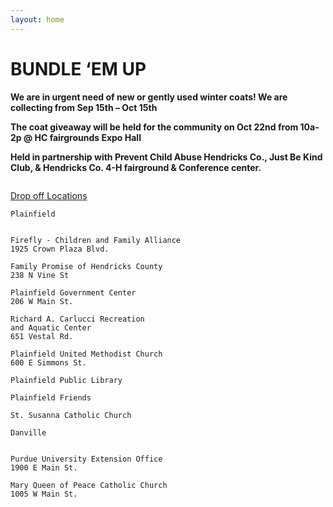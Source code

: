 ```yaml
---
layout: home
---
```

# BUNDLE ‘EM UP



**We are in urgent need of new or gently used winter coats!  We are collecting from Sep 15th – Oct 15th**

**The coat giveaway will be held for the community on Oct 22nd from 10a-2p @ HC fairgrounds Expo Hall**

**Held in partnership with Prevent Child Abuse Hendricks Co., Just Be Kind Club, & Hendricks Co. 4-H fairground & Conference center.**

<img src="{{ site.url }}/images/beu.png" alt="">

[Drop off Locations](https://bwaite43.github.io/bundleemup.com//dropoff-locations/)

````
Plainfield


Firefly - Children and Family Alliance
1925 Crown Plaza Blvd.

Family Promise of Hendricks County 
238 N Vine St

Plainfield Government Center 
206 W Main St.

Richard A. Carlucci Recreation 
and Aquatic Center
651 Vestal Rd.

Plainfield United Methodist Church 
600 E Simmons St.

Plainfield Public Library

Plainfield Friends

St. Susanna Catholic Church
````


````
Danville


Purdue University Extension Office 
1900 E Main St.

Mary Queen of Peace Catholic Church 
1005 W Main St.
````